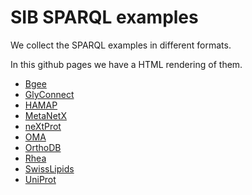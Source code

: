 # SIB SPARQL examples

We collect the SPARQL examples in different formats.

In this github pages we have a HTML rendering of them.

 * [Bgee](./examples/Bgee/)
 * [GlyConnect](./examples/GlyConnect/)
 * [HAMAP](./examples/HAMAP/)
 * [MetaNetX](./examples/MetaNetX/)
 * [neXtProt](./examples/neXtProt/)
 * [OMA](./examples/OMA/)
 * [OrthoDB](./examples/OrthoDB)
 * [Rhea](./examples/Rhea)
 * [SwissLipids](./examples/SwissLipids)
 * [UniProt](./examples/UniProt/) 
